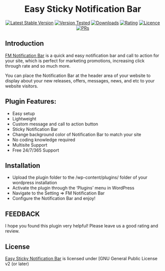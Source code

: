 <h1 align="center">Easy Sticky Notification Bar</h1>

<p align="center"><a href="https://wordpress.org/plugins/fm-notification-bar/"><img src="https://img.shields.io/wordpress/plugin/v/fm-notification-bar.svg" alt="Latest Stable Version"></a> <a href="https://wordpress.org/plugins/fm-notification-bar/"><img src="https://img.shields.io/wordpress/v/fm-notification-bar.svg" alt="Version Tested"></a> <a href="https://wordpress.org/plugins/fm-notification-bar/"><img src="https://img.shields.io/wordpress/plugin/dt/fm-notification-bar.svg" alt="Downloads"></a> <a href="https://wordpress.org/plugins/fm-notification-bar/"><img src="https://img.shields.io/wordpress/plugin/r/fm-notification-bar.svg" alt="Rating"></a> <a href="https://wordpress.org/plugins/fm-notification-bar/"><img src="https://img.shields.io/aur/license/yaourt.svg" alt="Licence"></a> <a href="#"><img src="https://img.shields.io/badge/PRs-welcome-brightgreen.svg?style=flat-square" alt="PRs"></a></p>

## Introduction

[FM Notification Bar](https://www.freewebmentor.com/2018/01/add-sticky-notification-bar-wordpress.html) is a quick and easy notification bar and call to action for your site, which is perfect for marketing promotions, increasing click through rate and so much more.

You can place the Notification Bar at the header area of your website to display about your new releases, offers, messages, news, and etc to your website visitors.

## Plugin Features:

* Easy setup
* Lightweight
* Custom message and call to action button
* Sticky Notification Bar
* Change background color of Notification Bar to match your site
* No coding knowledge required
* Multisite Support
* Free 24/7/365 Support


## Installation

* Upload the plugin folder to the /wp-content/plugins/ folder of your wordpress installation
* Activate the plugin through the ‘Plugins’ menu in WordPress
* Navigate to the Setting => FM Notification Bar
* Configure the Notification Bar and enjoy!

## FEEDBACK

I hope you found this plugin very helpful! Please leave us a good rating and review.


## License

[Easy Sticky Notification Bar](https://www.freewebmentor.com/2018/01/add-sticky-notification-bar-wordpress.html) is licensed under [GNU General Public License v2 (or later)
